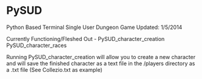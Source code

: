 # PySUD
Python Based Terminal Single User Dungeon Game Updated: 1/5/2014 

Currently Functioning/Fleshed Out - 
PySUD_character_creation
PySUD_character_races

Running PySUD_character_creation will allow you to create a new character and will save the finished character as a text file in the /players directory as a .txt file (See Collezio.txt as example)
